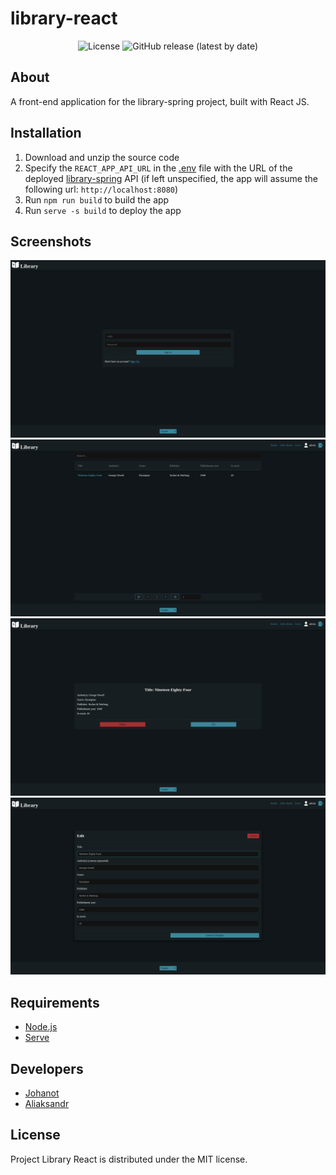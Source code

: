 # library-react

<p align="center">
    <img alt="License" src="https://img.shields.io/github/license/SirJohanot/library-react">
    <img alt="GitHub release (latest by date)" src="https://img.shields.io/github/v/release/SirJohanot/library-react">
</p>

## About

A front-end application for the library-spring project, built with React JS.

## Installation

1. Download and unzip the source code
2. Specify the `REACT_APP_API_URL` in the [.env](/.env) file with the URL of the deployed [library-spring](https://github.com/SirJohanot/library-spring) API (if left unspecified, the app will assume the following url: `http://localhost:8080`)
3. Run `npm run build` to build the app
4. Run `serve -s build` to deploy the app

## Screenshots

![Screenshot](./screenshots/screenshot-1.png)
![Screenshot](./screenshots/screenshot-2.png)
![Screenshot](./screenshots/screenshot-3.png)
![Screenshot](./screenshots/screenshot-4.png)

## Requirements

- [Node.js](https://nodejs.org/en/)
- [Serve](https://www.npmjs.com/package/serve)

## Developers

- [Johanot](https://github.com/SirJohanot)
- [Aliaksandr](https://github.com/SashaMed)

## License

Project Library React is distributed under the MIT license.